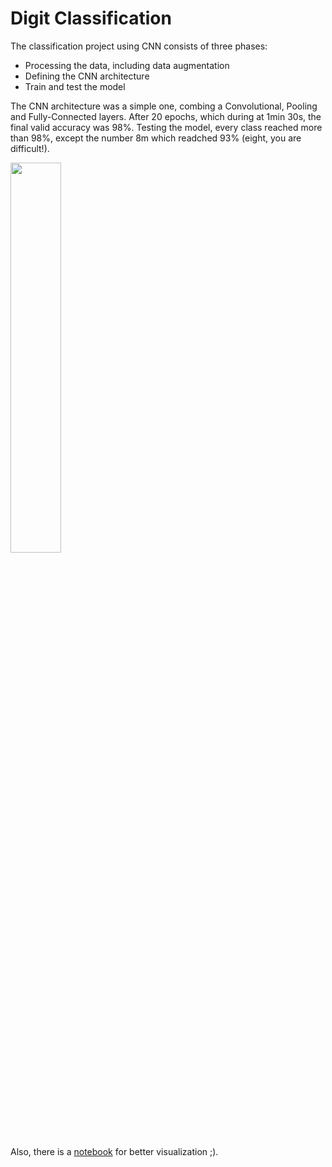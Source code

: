 # Digit Classification

The classification project using CNN consists of three phases:

* Processing the data, including data augmentation
* Defining the CNN architecture
* Train and test the model

The CNN architecture was a simple one, combing a Convolutional, Pooling and Fully-Connected layers. 
After 20 epochs, which during at 1min 30s, the final valid accuracy was 98%. Testing the
model, every class reached more than 98%, except the number 8m which readched 93%
 (eight, you are difficult!).
 
<img src="./ims/Figure_1" width=40% align="center">

Also, there is a [notebook]() for better visualization ;).
